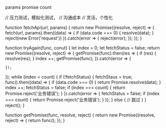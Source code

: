 params promise count

// 压力测试，模拟化测试，
// 沟通成本
// 灵活，个性化

function fetchApi(url, params) {
  return new Promise((resolve, reject) => {
    fetch(url, params).then((data) => {
      if (data.code === 0) {
        resolve(data);
      }
      reject(new Error('request'))
    }).catch(error => {
      reject(error);
    });
  });
}

function tryAgain(func, conut) {
  let index = 0;
  let fetchStatus = false;
  return new Promise((resolve, reject) => {
    getPromise(func).then(res => {
      if (res) {
        resolve(res);
      }
      index ++;
      getPromise(func);
    }).catch(error => {

    });
  });
  while (index < count) {
    if (!fetchStatus) {
      fetchStaus = true;
      func().then((data) => {
        if (data.code === 0) {
          return Promise.resolve(data);
        }
        index ++;
        fetchStatus = false;
        if (index === count) {
          return Promise.reject('业务错误');
        }
      }).catch(error => {
        fetchStatus = false;
        if (index === count) {
          return Promise.reject('业务错误');
        }
      });
    } else {
      // 跳过
    }
  }
  reject();
}

function getPromise(func, resolve, reject) {
  return new Promise((resolve, reject) => {
    return func();
  });
}
